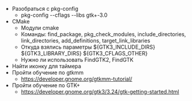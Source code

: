 - Разобраться с pkg-config 
    - pkg-config --cflags --libs gtk+-3.0
- CMake 
    - Модули cmake
    - Команды: find_package, pkg_check_modules, include_directories, link_directories, add_definitions, target_link_libraries
    - Откуда взялись параметры ${GTK3_INCLUDE_DIRS} ${GTK3_LIBRARY_DIRS} ${GTK3_CFLAGS_OTHER}
    - Нужно ли использовать FindGTK2, FindGTK
- Найти иконку для таймера
- Пройти обучение по gtkmm 
    - https://developer.gnome.org/gtkmm-tutorial/
- Пройти обучение по GTK+ 
    - https://developer.gnome.org/gtk3/3.24/gtk-getting-started.html